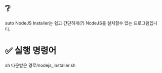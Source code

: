 # ❔ 
auto NodeJS Installer는 쉽고 간단하게(?) NodeJS를 설치할수 있는 프로그램입니다.
# ✅ 실행 명령어
sh 다운받은 경로/nodejs_installer.sh
